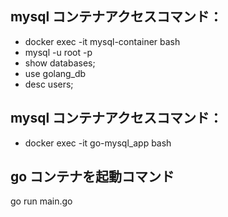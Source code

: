 ## mysql コンテナアクセスコマンド： 
- docker exec -it mysql-container bash
 - mysql -u root -p
 - show databases;
 - use golang_db
 - desc users;

## mysql コンテナアクセスコマンド： 
- docker exec -it go-mysql_app bash

## go コンテナを起動コマンド
go run main.go
